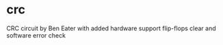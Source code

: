 # crc
CRC circuit by Ben Eater
with added hardware support flip-flops clear and software error check
